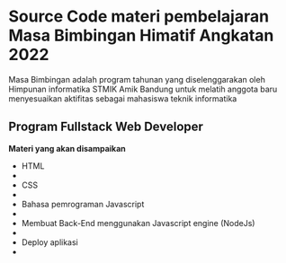 # Source Code materi pembelajaran Masa Bimbingan Himatif Angkatan 2022
<p>Masa Bimbingan adalah program tahunan yang diselenggarakan oleh Himpunan informatika STMIK Amik Bandung untuk melatih anggota baru menyesuaikan aktifitas sebagai mahasiswa teknik informatika</p>

## Program Fullstack Web Developer
**Materi yang akan disampaikan**
<ul>
  <li>HTML<li>
  <li>CSS<li>
  <li>Bahasa pemrograman Javascript<li>
  <li>Membuat Back-End menggunakan Javascript engine (NodeJs)<li>
  <li>Deploy aplikasi<li>
</ul>

